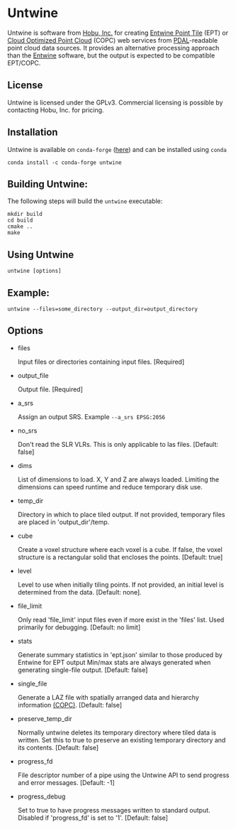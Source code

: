 # Untwine

Untwine is software from [Hobu, Inc.](https://hobu.co) for creating [Entwine Point Tile](https://entwine.io/entwine-point-tile.html)  (EPT)
or [Cloud Optimized Point Cloud](https://copc.io/) (COPC) web services from [PDAL](https://pdal.io)-readable point cloud data sources. It
provides an alternative processing approach than the [Entwine](https://entwine.io)
software, but the output is expected to be compatible EPT/COPC.


License
-------

Untwine is licensed under the GPLv3. Commercial licensing is possible by contacting
Hobu, Inc. for pricing.

Installation
------------

Untwine is available on `conda-forge` ([here](https://anaconda.org/conda-forge/untwine)) and can be installed using `conda`

```
conda install -c conda-forge untwine
```


Building Untwine:
-----------------

The following steps will build the `untwine` executable:
```
mkdir build
cd build
cmake ..
make
```

Using Untwine
-------------

```
untwine [options]
```

Example:
--------

```
untwine --files=some_directory --output_dir=output_directory
```

Options
-------

- files

  Input files or directories containing input files. [Required]

- output_file

  Output file. [Required]

- a_srs

  Assign an output SRS. Example `--a_srs EPSG:2056`

- no_srs

  Don't read the SLR VLRs. This is only applicable to las files. [Default: false]

- dims

  List of dimensions to load. X, Y and Z are always loaded. Limiting the dimensions can
  speed runtime and reduce temporary disk use.

- temp_dir

  Directory in which to place tiled output. If not provided, temporary files are placed
  in 'output_dir'/temp.

- cube

  Create a voxel structure where each voxel is a cube. If false, the voxel structure is
  a rectangular solid that encloses the points. [Default: true]

- level

  Level to use when initially tiling points.  If not provided, an initial level is
  determined from the data. [Default: none].

- file_limit

  Only read 'file_limit' input files even if more exist in the 'files' list. Used primarily
  for debugging. [Default: no limit]

- stats

  Generate summary statistics in 'ept.json' similar to those produced by Entwine for EPT output
  Min/max stats are always generated when generating single-file output.
  [Default: false]

- single_file

  Generate a LAZ file with spatially arranged data and hierarchy information
  [(COPC)](https://github.com/copcio/copcio.github.io). [Default: false]

- preserve_temp_dir

  Normally untwine deletes its temporary directory where tiled data is written.  Set this
  to true to preserve an existing temporary directory and its contents. [Default: false]

- progress_fd

  File descriptor number of a pipe using the Untwine API to send progress and error messages.
  [Default: -1]

- progress_debug

  Set to true to have progress messages written to standard output. Disabled if 'progress_fd'
  is set to '1'. [Default: false]
